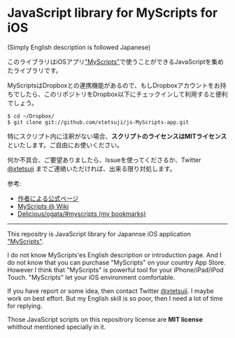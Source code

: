 JavaScript library for MyScripts for iOS
========================================

(Simply English description is followed Japanese)

このライブラリはiOSアプリ["MyScripts"](http://unitkay.wordpress.com/myscripts/)で使うことができるJavaScriptを集めたライブラリです。

MyScriptsはDropboxとの連携機能があるので、もしDropboxアカウントをお持ちでしたら、このリポジトリをDropbox以下にチェックインして利用すると便利でしょう。
    
    $ cd ~/Dropbox/
    $ git clone git://github.com/xtetsuji/js-MyScripts-app.git

特にスクリプト内に注釈がない場合、**スクリプトのライセンスはMITライセンス**といたします。ご自由にお使いください。

何か不具合、ご要望ありましたら、Issueを使ってくださるか、Twitter [@xtetsuji](https://twitter.com/xtetsuji) までご連絡いただければ、出来る限り対処します。

参考:

- [作者による公式ページ](http://unitkay.wordpress.com/myscripts/)
- [MyScripts @ Wiki](http://www51.atwiki.jp/myscripts/)
- [Delicious/ogata/#myscripts (my bookmarks)](http://delicious.com/ogata/myscripts)

----

This repositry is JavaScript library for Japannse iOS application ["MyScripts"](http://unitkay.wordpress.com/myscripts/).

I do not know MyScripts'es English description or introduction page. And I do not know that you can purchase "MyScripts" on your country App Store. However I think that "MyScripts" is powerful tool for your iPhone/iPad/iPod Touch. "MyScripts" let your iOS environment comfortable.

If you have report or some idea, then contact Twitter [@xtetsuji](https://twitter.com/xtetsuji). I maybe work on best effort. But my English skill is so poor, then I need a lot of time for replying.

Those JavaScript scripts on this repositrory license are **MIT license** whithout mentioned specially in it.
